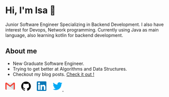 
# Hi, I'm Isa :tada:

Junior Software Engineer Specializing in Backend Development. I also have interest for Devops, Network programming. Currently using Java as main language, also learning kotlin for backend development.

## About me 

- New Graduate Software Engineer.
- Trying to get better at Algorithms and Data Structures.
- Checkout my blog posts. [Check it out !](https://toltarisa.github.io/)

<p align="left">
 <a href="mailto:isatoltar@gmail.com"><img src="https://github.com/deut-erium/deut-erium/blob/master/assets/gmail.svg" width="30px" alt="mail"></a> &nbsp; &nbsp;
   <a href="https://github.com/toltarisa"><img src="https://github.com/deut-erium/deut-erium/blob/master/assets/github.svg" width="30px" alt="mail"></a> &nbsp; &nbsp;
  <a href="https://www.linkedin.com/in/isatoltar/"><img src="https://github.com/deut-erium/deut-erium/blob/master/assets/linkedin.svg" width="30px" alt="LinkedIn"></a> &nbsp; &nbsp;
<a href="https://twitter.com/isatoltar"><img src="https://github.com/deut-erium/deut-erium/blob/master/assets/twitter.svg" width="30px" alt="Twitter">     </a>&nbsp; &nbsp;
</p>

